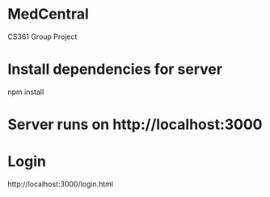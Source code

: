 # MedCentral
CS361 Group Project

# Install dependencies for server
npm install

# Server runs on http://localhost:3000

# Login
http://localhost:3000/login.html